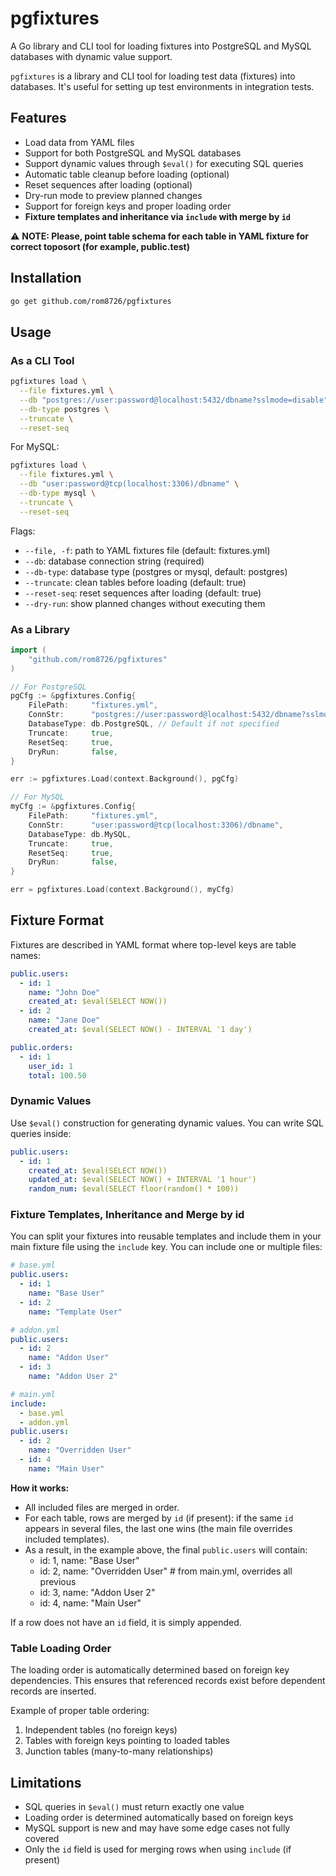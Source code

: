 # pgfixtures

A Go library and CLI tool for loading fixtures into PostgreSQL and MySQL databases with dynamic value support.

`pgfixtures` is a library and CLI tool for loading test data (fixtures) into databases.
It's useful for setting up test environments in integration tests.

## Features

- Load data from YAML files
- Support for both PostgreSQL and MySQL databases
- Support dynamic values through `$eval()` for executing SQL queries
- Automatic table cleanup before loading (optional)
- Reset sequences after loading (optional)
- Dry-run mode to preview planned changes
- Support for foreign keys and proper loading order
- **Fixture templates and inheritance via `include` with merge by `id`**

⚠️ **NOTE: Please, point table schema for each table in YAML fixture for correct toposort (for example, public.test)**

## Installation

```bash
go get github.com/rom8726/pgfixtures
```

## Usage

### As a CLI Tool
```bash
pgfixtures load \
  --file fixtures.yml \
  --db "postgres://user:password@localhost:5432/dbname?sslmode=disable" \
  --db-type postgres \
  --truncate \
  --reset-seq
```

For MySQL:
```bash
pgfixtures load \
  --file fixtures.yml \
  --db "user:password@tcp(localhost:3306)/dbname" \
  --db-type mysql \
  --truncate \
  --reset-seq
```

Flags:
- `--file, -f`: path to YAML fixtures file (default: fixtures.yml)
- `--db`: database connection string (required)
- `--db-type`: database type (postgres or mysql, default: postgres)
- `--truncate`: clean tables before loading (default: true)
- `--reset-seq`: reset sequences after loading (default: true)
- `--dry-run`: show planned changes without executing them

### As a Library
```go
import (
    "github.com/rom8726/pgfixtures"
)

// For PostgreSQL
pgCfg := &pgfixtures.Config{
    FilePath:     "fixtures.yml",
    ConnStr:      "postgres://user:password@localhost:5432/dbname?sslmode=disable",
    DatabaseType: db.PostgreSQL, // Default if not specified
    Truncate:     true,
    ResetSeq:     true,
    DryRun:       false,
}

err := pgfixtures.Load(context.Background(), pgCfg)

// For MySQL
myCfg := &pgfixtures.Config{
    FilePath:     "fixtures.yml",
    ConnStr:      "user:password@tcp(localhost:3306)/dbname",
    DatabaseType: db.MySQL,
    Truncate:     true,
    ResetSeq:     true,
    DryRun:       false,
}

err = pgfixtures.Load(context.Background(), myCfg)
```

## Fixture Format

Fixtures are described in YAML format where top-level keys are table names:
```yaml
public.users:
  - id: 1
    name: "John Doe"
    created_at: $eval(SELECT NOW())
  - id: 2
    name: "Jane Doe"
    created_at: $eval(SELECT NOW() - INTERVAL '1 day')

public.orders:
  - id: 1
    user_id: 1
    total: 100.50
```

### Dynamic Values

Use `$eval()` construction for generating dynamic values. You can write SQL queries inside:
```yaml
public.users:
  - id: 1
    created_at: $eval(SELECT NOW())
    updated_at: $eval(SELECT NOW() + INTERVAL '1 hour')
    random_num: $eval(SELECT floor(random() * 100))
```

### Fixture Templates, Inheritance and Merge by id

You can split your fixtures into reusable templates and include them in your main fixture file using the `include` key. You can include one or multiple files:

```yaml
# base.yml
public.users:
  - id: 1
    name: "Base User"
  - id: 2
    name: "Template User"

# addon.yml
public.users:
  - id: 2
    name: "Addon User"
  - id: 3
    name: "Addon User 2"

# main.yml
include:
  - base.yml
  - addon.yml
public.users:
  - id: 2
    name: "Overridden User"
  - id: 4
    name: "Main User"
```

**How it works:**
- All included files are merged in order.
- For each table, rows are merged by `id` (if present): if the same `id` appears in several files, the last one wins (the main file overrides included templates).
- As a result, in the example above, the final `public.users` will contain:
  - id: 1, name: "Base User"
  - id: 2, name: "Overridden User"   # from main.yml, overrides all previous
  - id: 3, name: "Addon User 2"
  - id: 4, name: "Main User"

If a row does not have an `id` field, it is simply appended.

### Table Loading Order

The loading order is automatically determined based on foreign key dependencies. This ensures that referenced records exist before dependent records are inserted.

Example of proper table ordering:
1. Independent tables (no foreign keys)
2. Tables with foreign keys pointing to loaded tables
3. Junction tables (many-to-many relationships)

## Limitations

- SQL queries in `$eval()` must return exactly one value
- Loading order is determined automatically based on foreign keys
- MySQL support is new and may have some edge cases not fully covered
- Only the `id` field is used for merging rows when using `include` (if present)
